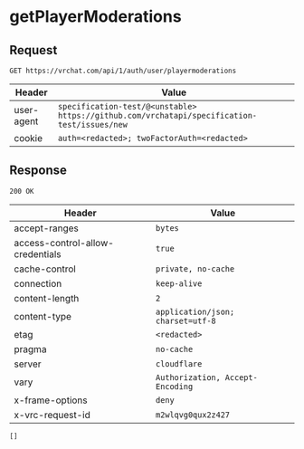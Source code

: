# getPlayerModerations

## Request
`GET https://vrchat.com/api/1/auth/user/playermoderations`

| Header | Value |
| ------ | ----- |
| user-agent | `specification-test/@<unstable> https://github.com/vrchatapi/specification-test/issues/new` |
| cookie | `auth=<redacted>; twoFactorAuth=<redacted>` |


## Response
`200 OK`

| Header | Value |
| ------ | ----- |
| accept-ranges | `bytes` |
| access-control-allow-credentials | `true` |
| cache-control | `private, no-cache` |
| connection | `keep-alive` |
| content-length | `2` |
| content-type | `application/json; charset=utf-8` |
| etag | `<redacted>` |
| pragma | `no-cache` |
| server | `cloudflare` |
| vary | `Authorization, Accept-Encoding` |
| x-frame-options | `deny` |
| x-vrc-request-id | `m2wlqvg0qux2z427` |

```jsonc
[]
```
